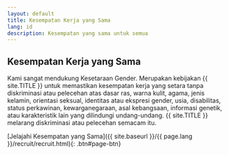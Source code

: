 ```yaml
---
layout: default
title: Kesempatan Kerja yang Sama
lang: id
description: Kesempatan yang sama untuk semua
---
```


## Kesempatan Kerja yang Sama

Kami sangat mendukung Kesetaraan Gender. Merupakan kebijakan {{ site.TITLE }} untuk memastikan kesempatan kerja yang setara tanpa diskriminasi atau pelecehan atas dasar ras, warna kulit, agama, jenis kelamin, orientasi seksual, identitas atau ekspresi gender, usia, disabilitas, status perkawinan, kewarganegaraan, asal kebangsaan, informasi genetik, atau karakteristik lain yang dilindungi undang-undang. {{ site.TITLE }} melarang diskriminasi atau pelecehan semacam itu.

[Jelajahi Kesempatan yang Sama]({{ site.baseurl }}/{{ page.lang }}/recruit/recruit.html){: .btn#page-btn}
